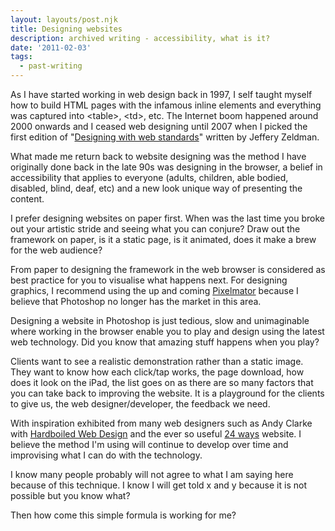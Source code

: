 ```yaml
---
layout: layouts/post.njk
title: Designing websites
description: archived writing - accessibility, what is it?
date: '2011-02-03'
tags:
  - past-writing
---
```


As I have started working in web design back in 1997, I self taught myself how to build HTML pages with the infamous inline elements and everything was captured into &lt;table&gt;, &lt;td&gt;, etc. The Internet boom happened around 2000 onwards and I ceased web designing until 2007 when I picked the first edition of "<a href="http://www.zeldman.com/dwws/">Designing with web standards</a>" written by Jeffery Zeldman.

What made me return back to website designing was the method I have originally done back in the late 90s was designing in the browser, a belief in accessibility that applies to everyone (adults, children, able bodied, disabled, blind, deaf, etc) and a new look unique way of presenting the content.

I prefer designing websites on paper first. When was the last time you broke out your artistic stride and seeing what you can conjure? Draw out the framework on paper, is it a static page, is it animated, does it make a brew for the web audience?

From paper to designing the framework in the web browser is considered as best practice for you to visualise what happens next. For designing graphics, I recommend using the up and coming <a href="http://www.pixelmator.com/">Pixelmator</a> because I believe that Photoshop no longer has the market in this area.

Designing a website in Photoshop is just tedious, slow and unimaginable where working in the browser enable you to play and design using the latest web technology. Did you know that amazing stuff happens when you play?

Clients want to see a realistic demonstration rather than a static image. They want to know how each click/tap works, the page download, how does it look on the iPad, the list goes on as there are so many factors that you can take back to improving the website. It is a playground for the clients to give us, the web designer/developer, the feedback we need.

With inspiration exhibited from many web designers such as Andy Clarke with <a href="http://hardboiledwebdesign.com/">Hardboiled Web Design</a> and the ever so useful <a href="http://24ways.org/">24 ways</a> website. I believe the method I'm using will continue to develop over time and improvising what I can do with the technology.

I know many people probably will not agree to what I am saying here because of this technique. I know I will get told x and y because it is not possible but you know what?

Then how come this simple formula is working for me?
